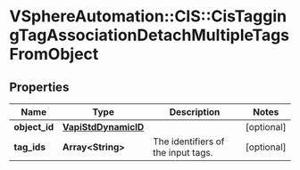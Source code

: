 # VSphereAutomation::CIS::CisTaggingTagAssociationDetachMultipleTagsFromObject

## Properties
Name | Type | Description | Notes
------------ | ------------- | ------------- | -------------
**object_id** | [**VapiStdDynamicID**](VapiStdDynamicID.md) |  | [optional] 
**tag_ids** | **Array&lt;String&gt;** | The identifiers of the input tags. | [optional] 


